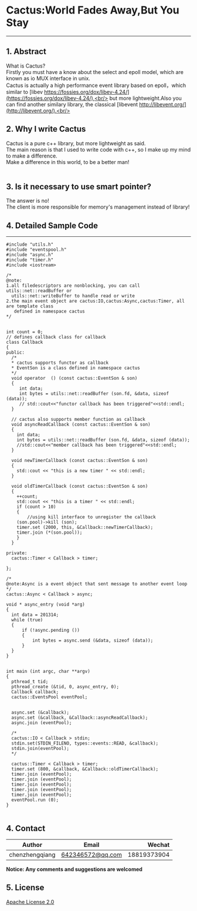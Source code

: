 # Cactus:World Fades Away,But You Stay
---
## 1. Abstract
What is Cactus?<br/>
Firstly you must have a know about the select and epoll model, which are known as io MUX interface in unix.<br/> 
Cactus is actually a high performance event library based on epoll，which similar to [libev https://fossies.org/dox/libev-4.24/](https://fossies.org/dox/libev-4.24/),<br/>
but more lightweight.Also you can find another similary library, the classical [libevent http://libevent.org/](http://libevent.org/).<br/>

## 2. Why I write Cactus
Cactus is a pure c++ library, but more lightweight as said.<br/> 
The main reason is that I used to write code with c++, so I make up my mind to make a difference.<br/>
Make a difference in this world, to be a better man!<br/> 
<br/>

## 3. Is it necessary to use smart pointer?
The answer is no!<br/>
The client is more responsible for memory's management instead of library!<br/>

## 4. Detailed Sample Code
-----------
``` 
#include "utils.h"
#include "eventspool.h"
#include "async.h"
#include "timer.h"
#include <iostream>

/*
@note:
1.all filedescriptors are nonblocking, you can call utils::net::readBuffer or 
  utils::net::writeBuffer to handle read or write
2.the main event object are cactus:IO,cactus:Async,cactus:Timer, all are template class 
   defined in namespace cactus
*/


int count = 0;
// defines callback class for callback
class Callback
{
public:
  /* 
  * cactus supports functor as callback 
  * EventSon is a class defined in namespace cactus
  */
  void operator  () (const cactus::EventSon & son)
  {
     int data;
     int bytes = utils::net::readBuffer (son.fd, &data, sizeof (data));
     // std::cout<<"functor callback has been triggered"<<std::endl;
  }
  
  // cactus also supports member function as callback 
  void asyncReadCallback (const cactus::EventSon & son)
  {
    int data;
    int bytes = utils::net::readBuffer (son.fd, &data, sizeof (data));
    //std::cout<<"member callback has been triggered"<<std::endl;
  }

  void newTimerCallback (const cactus::EventSon & son)
  {
    std::cout << "this is a new timer " << std::endl;
  }

  void oldTimerCallback (const cactus::EventSon & son)
  {
    ++count;
    std::cout << "this is a timer " << std::endl;
    if (count > 10)
    {
        //using kill interface to unregister the callback
	(son.pool)->kill (son);
	timer.set (2000, this, &Callback::newTimerCallback);
	timer.join (*(son.pool));
    }
  }

private:
  cactus::Timer < Callback > timer;

};

/*
@note:Async is a event object that sent message to another event loop
*/
cactus::Async < Callback > async;

void * async_entry (void *arg)
{
  int data = 201314;
  while (true)
  {
      if (!async.pending ())
      {
          int bytes = async.send (&data, sizeof (data));
      }
  }
}


int main (int argc, char **argv)
{
  pthread_t tid;
  pthread_create (&tid, 0, async_entry, 0);
  Callback callback;
  cactus::EventsPool eventPool;
  
  
  async.set (&callback);
  async.set (&callback, &Callback::asyncReadCallback);
  async.join (eventPool);
  
  /*
  cactus::IO < Callback > stdin;
  stdin.set(STDIN_FILENO, types::events::READ, &callback);
  stdin.join(eventPool);
  */
  
  cactus::Timer < Callback > timer;
  timer.set (800, &callback, &Callback::oldTimerCallback);
  timer.join (eventPool);
  timer.join (eventPool);
  timer.join (eventPool);
  timer.join (eventPool);
  timer.join (eventPool);
  eventPool.run (0);
}
  
```

## 4. Contact

|Author          | Email            | Wechat      |
| ---------------|:----------------:| -----------:|
| chenzhengqiang | 642346572@qq.com | 18819373904 |

**Notice:  Any comments and suggestions are welcomed**

## 5. License
[Apache License 2.0](./LICENSE)

